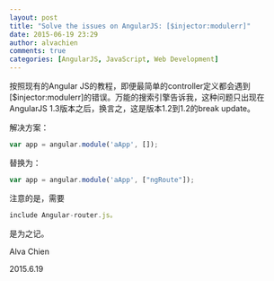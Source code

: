 ```yaml
---
layout: post
title: "Solve the issues on AngularJS: [$injector:modulerr]"
date: 2015-06-19 23:29
author: alvachien
comments: true
categories: [AngularJS, JavaScript, Web Development]
---
```

按照现有的Angular JS的教程，即便最简单的controller定义都会遇到[$injector:modulerr]的错误。万能的搜索引擎告诉我，这种问题只出现在AngularJS 1.3版本之后，换言之，这是版本1.2到1.2的break update。

解决方案：

```javascript
var app = angular.module('aApp', []);
```

替换为：

```javascript
var app = angular.module('aApp', ["ngRoute"]);
```

注意的是，需要

```javascript
include Angular-router.js。
```

是为之记。

Alva Chien

2015.6.19
